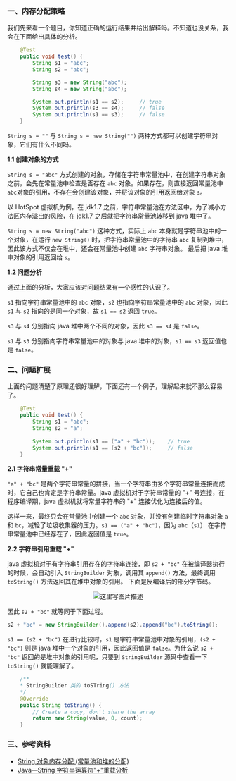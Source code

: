 
### 一、内存分配策略

我们先来看一个题目，你知道正确的运行结果并给出解释吗。不知道也没关系，我会在下面给出具体的分析。

```java
    @Test
    public void test() {
        String s1 = "abc";
        String s2 = "abc";

        String s3 = new String("abc");
        String s4 = new String("abc");

        System.out.println(s1 == s2);     // true
        System.out.println(s3 == s4);     // false
        System.out.println(s1 == s3);     // false
    }
```
`String s = ""` 与 `String s = new String("")` 两种方式都可以创建字符串对象，它们有什么不同吗。

**1.1 创建对象的方式**

`String s = "abc"` 方式创建的对象，存储在字符串常量池中，在创建字符串对象之前，会先在常量池中检查是否存在 `abc` 对象。如果存在，则直接返回常量池中 `abc`对象的引用，不存在会创建该对象，并将该对象的引用返回给对象 `s`。

以 HotSpot 虚拟机为例，在 jdk1.7 之前，字符串常量池在方法区中，为了减小方法区内存溢出的风险，在 jdk1.7 之后就把字符串常量池转移到 java 堆中了。

`String s = new String("abc")` 这种方式，实际上 `abc` 本身就是字符串池中的一个对象，在运行 `new String()` 时，把字符串常量池中的字符串  `abc` 复制到堆中，因此该方式不仅会在堆中，还会在常量池中创建 `abc` 字符串对象。 最后把 java 堆中对象的引用返回给  `s`。

**1.2 问题分析**

通过上面的分析，大家应该对问题结果有一个感性的认识了。

`s1`  指向字符串常量池中的 `abc` 对象，`s2`  也指向字符串常量池中的 `abc` 对象，因此 `s1` 与 `s2` 指向的是同一个对象，故 `s1 == s2` 返回 `true`。

`s3` 与 `s4` 分别指向 java 堆中两个不同的对象，因此 `s3 == s4` 是 `false`。

`s1` 与 `s3` 分别指向字符串常量池中的对象与 java 堆中的对象，`s1 == s3` 返回值也是 `false`。

### 二、问题扩展
上面的问题清楚了原理还很好理解，下面还有一个例子，理解起来就不那么容易了。

```java
    @Test
    public void test() {
        String s1 = "abc";
        String s2 = "a";
        
        System.out.println(s1 == ("a" + "bc"));    // true
        System.out.println(s1 == (s2 + "bc"));     // false 
    }
```

**2.1 字符串常量重载 "+"**

`"a" + "bc"` 是两个字符串常量的拼接，当一个字符串由多个字符串常量连接而成时，它自己也肯定是字符串常量。java 虚拟机对于字符串常量的 "+" 号连接，在程序编译期，java 虚拟机就将常量字符串的 "+" 连接优化为连接后的值。 

这样一来，最终只会在常量池中创建一个 `abc` 对象，并没有创建临时字符串对象 `a` 和 `bc`，减轻了垃圾收集器的压力。`s1 == ("a" + "bc")`，因为 `abc`（`s1`） 在字符串常量池中已经存在了，因此返回值是 `true`。

**2.2 字符串引用重载 "+"**

java 虚拟机对于有字符串引用存在的字符串连接，即 `s2 + "bc"` 在被编译器执行的时候，会自动引入 `StringBuilder` 对象，调用其 `append()` 方法，最终调用 `toString()` 方法返回其在堆中对象的引用。 下面是反编译后的部分字节码。
<center>

![这里写图片描述 ](https://img-blog.csdn.net/201808231808049)
</center>

因此 `s2 + "bc"` 就等同于下面过程。

```java
s2 + "bc" = new StringBuilder().append(s2).append("bc").toString();
```
`s1 == (s2 + "bc")` 在进行比较时，`s1` 是字符串常量池中对象的引用，`(s2 + "bc")` 则是 java 堆中一个对象的引用，因此返回值是 `false`。为什么说 `s2 + "bc"` 返回的是堆中对象的引用呢，只要到 `StringBuilder` 源码中查看一下 `toString()` 就能理解了。

```java
    /**
    * StringBuilder 类的 toSTring() 方法
    */
    @Override
    public String toString() {
        // Create a copy, don't share the array
        return new String(value, 0, count);
    }
```

### 三、参考资料
 - [String 对象内存分配 (常量池和堆的分配)](https://blog.csdn.net/Mypromise_TFS/article/details/81504137)
 - [Java—String 字符串运算符"+"重载分析 ](https://blog.csdn.net/whp1473/article/details/79920950)